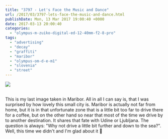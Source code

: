 ```yaml
---
title: "3797 - Let's Face the Music and Dance"
url: /2017/03/3797-lets-face-the-music-and-dance.html
publishDate: Mon, 13 Mar 2017 19:00:40 +0000
date: 2017-03-13 20:00:40
categories: 
  - "olympus-m-zuiko-digital-ed-12-40mm-f2-8-pro"
tags: 
  - "advertising"
  - "decay"
  - "graffiti"
  - "maribor"
  - "olympus-om-d-e-m1"
  - "slovenia"
  - "street"
---
```

<div class="container">
<div class="center"><a target="_blank" href="https://d25zfm9zpd7gm5.cloudfront.net/1200x1200/2016/20160820_174030_lr.jpg"><img class="webfeedsFeaturedVisual" src="https://d25zfm9zpd7gm5.cloudfront.net/0600x0600/2016/20160820_174030_lr.jpg" /></a></div>
</div>
<br />

This is my last image taken in Maribor. All in all I can say is, that I was surprised by how lovely this small city is. Maribor is actually not far from home, but it is in that unfortunate zone that is a little bit too far to drive there for a coffee, but on the other hand so near that most of the time we drive by to another destination. It shares that fate with Udine or Ljubljana. The question is always: "Why not drive a little bit further and down to the sea?". Well, this time we didn't and I'm glad about it 🙂
